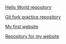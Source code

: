 [Hello World repository](https://github.com/zsomborvermes/hello)

[Git fork practice repository](https://github.com/zsomborvermes/patchwork)

[My first website](https://zsomborvermes.github.io)

[Repository for my website](https://github.com/zsomborvermes/zsomborvermes.github.io)
